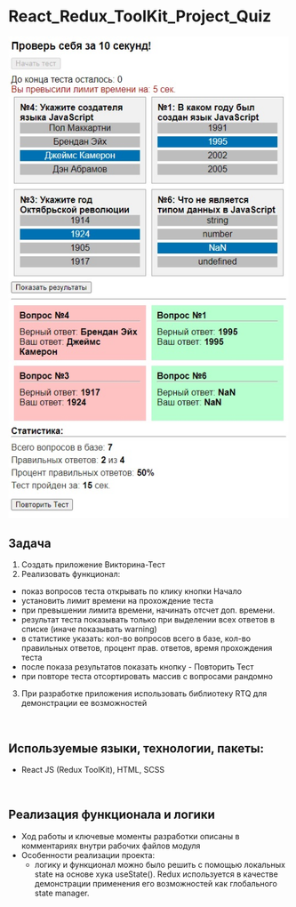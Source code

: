 #  React_Redux_ToolKit_Project_Quiz

 
![alt text](https://github.com/AntonioMikhailov/AntonioMikhailov/blob/main/assets/Quiz.jpg)
## Задача
1.	Создать приложение Викторина-Тест
2.	Реализовать функционал: 
   - показ вопросов теста открывать по клику кнопки Начало
   - установить лимит времени на прохождение теста
   - при превышении лимита времени, начинать отсчет доп. времени.
   - результат теста показывать только при выделении всех ответов в списке (иначе показывать warning)
   - в статистике указать: кол-во вопросов всего в базе, кол-во правильных ответов, процент прав. ответов, время прохождения теста
  - после показа результатов показать кнопку - Повторить Тест
   - при повторе теста отсортировать массив с вопросами рандомно 

3. При разработке приложения использовать  библиотеку RTQ для демонстрации ее возможностей

&nbsp;
## Используемые языки, технологии, пакеты:
-	React JS (Redux ToolKit), HTML, SCSS

&nbsp;
## Реализация функционала и логики
-	Ход работы и ключевые моменты разработки описаны в комментариях внутри рабочих файлов модуля 
- Особенности реализации проекта:
   - логику и функционал можно было решить с помощью локальных state на основе хука useState(). Redux используется в качестве демонстрации применения его возможностей как глобального state manager.      
    
